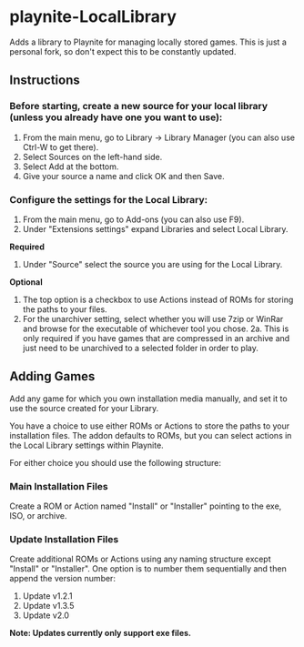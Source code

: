 # playnite-LocalLibrary
Adds a library to Playnite for managing locally stored games. This is just a personal fork, so don't expect this to be constantly updated.


## Instructions
### Before starting, create a new source for your local library (unless you already have one you want to use):
  1. From the main menu, go to Library -> Library Manager (you can also use Ctrl-W to get there).
  2. Select Sources on the left-hand side.
  3. Select Add at the bottom.
  4. Give your source a name and click OK and then Save.

### Configure the settings for the Local Library:
  1. From the main menu, go to Add-ons (you can also use F9).
  2. Under "Extensions settings" expand Libraries and select Local Library.

  **Required**
  1. Under "Source" select the source you are using for the Local Library.

  **Optional**
  1. The top option is a checkbox to use Actions instead of ROMs for storing the paths to your files.
  2. For the unarchiver setting, select whether you will use 7zip or WinRar and browse for the executable of whichever tool you chose.
    2a. This is only required if you have games that are compressed in an archive and just need to be unarchived to a selected folder in order to play.  

## Adding Games
  Add any game for which you own installation media manually, and set it to use the source created for your Library.
  
  You have a choice to use either ROMs or Actions to store the paths to your installation files.
  The addon defaults to ROMs, but you can select actions in the Local Library settings within Playnite.
  
  For either choice you should use the following structure:
  
  ### Main Installation Files
  Create a ROM or Action named "Install" or "Installer" pointing to the exe, ISO, or archive.
  
  ### Update Installation Files
  Create additional ROMs or Actions using any naming structure except "Install" or "Installer".
  One option is to number them sequentially and then append the version number:
  1. Update v1.2.1
  2. Update v1.3.5
  3. Update v2.0
  
  **Note: Updates currently only support exe files.**
